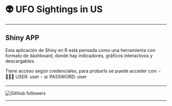 # 👽 UFO Sightings in US

---

## Shiny APP

Esta aplicación de Shiny en R está pensada como una herramienta con  formato de dashboard, donde hay indicadores, gráficos interactivos y descargables.

Tiene acceso según credenciales, para probarlo se puede acceder con:
    - 👨🏻‍💻 USER: user
    - 📊 PASSWORD: user

---

![GitHub followers](https://img.shields.io/github/followers/gastigk?label=Follow%20me%20on%20GitHub&style=for-the-badge)

---